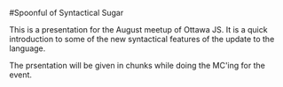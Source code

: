 #Spoonful of Syntactical Sugar 

This is a presentation for the August meetup of Ottawa JS. It is a quick introduction to some of the new syntactical features of the update to the language.

The prsentation will be given in chunks while doing the MC'ing for the event.
